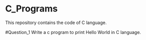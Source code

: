 # C_Programs
This repository contains the code of C language.

#Question_1
Write a c program to print Hello World in C language.
